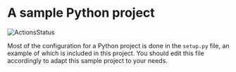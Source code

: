 # A sample Python project

![ActionsStatus](https://github.com/AlexandruValeanu/pythonproject-poc/workflows/Python%20package/badge.svg)

Most of the configuration for a Python project is done in the `setup.py` file,
an example of which is included in this project. You should edit this file
accordingly to adapt this sample project to your needs.
